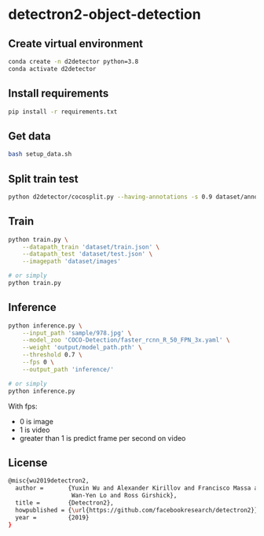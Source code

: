 # detectron2-object-detection

## Create virtual environment
```bash
conda create -n d2detector python=3.8
conda activate d2detector
```

## Install requirements
```bash
pip install -r requirements.txt
```
## Get data
```bash
bash setup_data.sh
```

## Split train test
```bash
python d2detector/cocosplit.py --having-annotations -s 0.9 dataset/annotations.json dataset/train.json dataset/test.json
```

## Train
```bash
python train.py \
    --datapath_train 'dataset/train.json' \
    --datapath_test 'dataset/test.json' \
    --imagepath 'dataset/images'

# or simply
python train.py
```

## Inference
```bash
python inference.py \
    --input_path 'sample/978.jpg' \
    --model_zoo 'COCO-Detection/faster_rcnn_R_50_FPN_3x.yaml' \
    --weight 'output/model_path.pth' \
    --threshold 0.7 \
    --fps 0 \
    --output_path 'inference/' 

# or simply
python inference.py
```

With fps:
- 0 is image
- 1 is video
- greater than 1 is predict frame per second on video

## License
```bash
@misc{wu2019detectron2,
  author =       {Yuxin Wu and Alexander Kirillov and Francisco Massa and
                  Wan-Yen Lo and Ross Girshick},
  title =        {Detectron2},
  howpublished = {\url{https://github.com/facebookresearch/detectron2}},
  year =         {2019}
}
```
